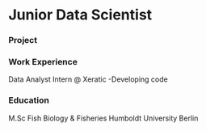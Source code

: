 # Junior Data Scientist

### Project

### Work Experience
Data Analyst Intern @ Xeratic
-Developing code

### Education
M.Sc Fish Biology & Fisheries Humboldt University Berlin 
